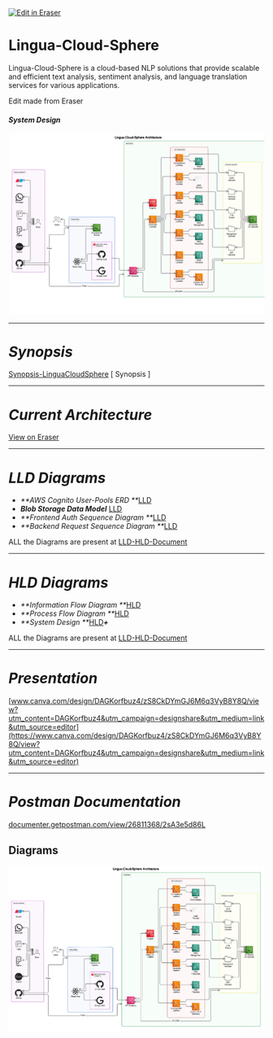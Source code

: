 <p><a target="_blank" href="https://app.eraser.io/workspace/dt7Phvkj2Gc2r9r2b6AR" id="edit-in-eraser-github-link"><img alt="Edit in Eraser" src="https://firebasestorage.googleapis.com/v0/b/second-petal-295822.appspot.com/o/images%2Fgithub%2FOpen%20in%20Eraser.svg?alt=media&amp;token=968381c8-a7e7-472a-8ed6-4a6626da5501"></a></p>

# **Lingua-Cloud-Sphere**
Lingua-Cloud-Sphere is a cloud-based NLP solutions that provide scalable and efficient text analysis, sentiment analysis, and language translation services for various applications.

Edit made from Eraser



#### _**System Design**_
![Figure 7](/.eraser/dt7Phvkj2Gc2r9r2b6AR___6Ww8hrtkmQbCnRHKqyf4D7Vv51M2___---figure---Ri3guDKEQAZrfSeMAKDds---figure---7K72H1ytV86AAVKNNIiunA.png "Figure 7")





---

# _**Synopsis**_
[﻿Synopsis-LinguaCloudSphere](https://app.eraser.io/workspace/KdmznEp53HlvdGcB2N2O) [ Synopsis ]

---

# _**Current Architecture**_
[﻿View on Eraser](https://app.eraser.io/workspace/dt7Phvkj2Gc2r9r2b6AR?elements=H036hiNq0ZwuHjHuQVoNCw) 

---

# _**LLD Diagrams**_


- _**AWS Cognito User-Pools ERD     **_[﻿LLD](https://app.eraser.io/workspace/E8ehepdmSsrw4k4EXlwK) 
- _**Blob Storage Data Model**_    [﻿LLD](https://app.eraser.io/workspace/E8ehepdmSsrw4k4EXlwK) 
- _**Frontend Auth Sequence Diagram    **_[﻿LLD](https://app.eraser.io/workspace/E8ehepdmSsrw4k4EXlwK)  
- _**Backend Request Sequence Diagram   **_[﻿LLD](https://app.eraser.io/workspace/E8ehepdmSsrw4k4EXlwK) 


ALL the Diagrams are present at   [﻿LLD-HLD-Document](https://app.eraser.io/workspace/xDlTUArxvInA1UnMiYa8) 

---

# _**HLD Diagrams**_
- _**Information Flow Diagram   **_[﻿HLD](https://app.eraser.io/workspace/ThHWjrXq9R6q7nOsJRXl) 
- _**Process Flow Diagram   **_[﻿HLD](https://app.eraser.io/workspace/ThHWjrXq9R6q7nOsJRXl) 
- _**System Design **_[﻿HLD](https://app.eraser.io/workspace/ThHWjrXq9R6q7nOsJRXl)_**+**_ 


ALL the Diagrams are present at [﻿LLD-HLD-Document](https://app.eraser.io/workspace/xDlTUArxvInA1UnMiYa8) 

---

# _**Presentation**_


[﻿www.canva.com/design/DAGKorfbuz4/zS8CkDYmGJ6M6q3VyB8Y8Q/view?utm_content=DAGKorfbuz4&utm_campaign=designshare&utm_medium=link&utm_source=editor](https://www.canva.com/design/DAGKorfbuz4/zS8CkDYmGJ6M6q3VyB8Y8Q/view?utm_content=DAGKorfbuz4&utm_campaign=designshare&utm_medium=link&utm_source=editor) 

---

# _**Postman Documentation**_


[﻿documenter.getpostman.com/view/26811368/2sA3e5d86L](https://documenter.getpostman.com/view/26811368/2sA3e5d86L) 




<!-- eraser-additional-content -->
## Diagrams
<!-- eraser-additional-files -->
<a href="/README-Lingua-Cloud-Sphere Architecture-1.eraserdiagram" data-element-id="6MSQtqk73MSMgZk9rjMby"><img src="/.eraser/dt7Phvkj2Gc2r9r2b6AR___6Ww8hrtkmQbCnRHKqyf4D7Vv51M2___---diagram----44b416072d3c0729dd91efd574f5b26e-Lingua-Cloud-Sphere-Architecture.png" alt="" data-element-id="6MSQtqk73MSMgZk9rjMby" /></a>
<!-- end-eraser-additional-files -->
<!-- end-eraser-additional-content -->
<!--- Eraser file: https://app.eraser.io/workspace/dt7Phvkj2Gc2r9r2b6AR --->